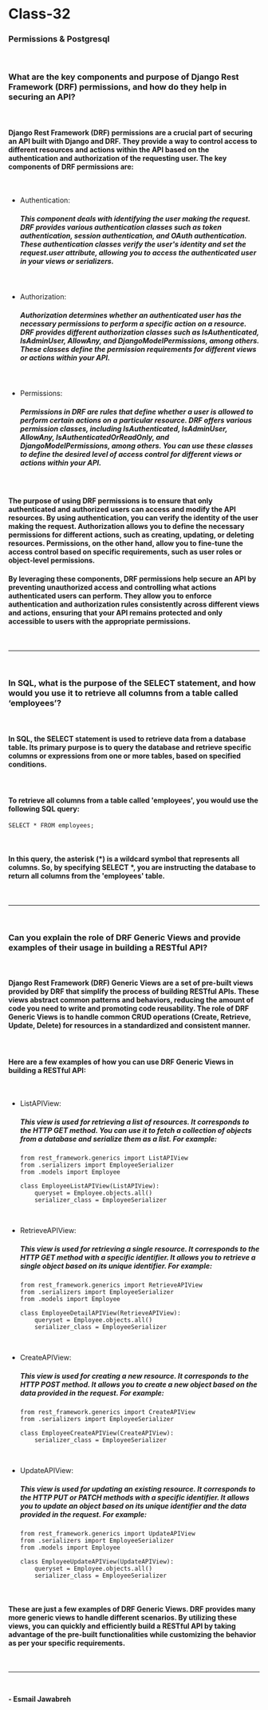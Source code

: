 # Class-32

### Permissions & Postgresql
<br>

### What are the key components and purpose of Django Rest Framework (DRF) permissions, and how do they help in securing an API?
<br>

#### Django Rest Framework (DRF) permissions are a crucial part of securing an API built with Django and DRF. They provide a way to control access to different resources and actions within the API based on the authentication and authorization of the requesting user. The key components of DRF permissions are:
<br>

- Authentication: 
    ##### This component deals with identifying the user making the request. DRF provides various authentication classes such as token authentication, session authentication, and OAuth authentication. These authentication classes verify the user's identity and set the request.user attribute, allowing you to access the authenticated user in your views or serializers.

<br>

- Authorization: 
    ##### Authorization determines whether an authenticated user has the necessary permissions to perform a specific action on a resource. DRF provides different authorization classes such as IsAuthenticated, IsAdminUser, AllowAny, and DjangoModelPermissions, among others. These classes define the permission requirements for different views or actions within your API.

<br>

- Permissions: 
    ##### Permissions in DRF are rules that define whether a user is allowed to perform certain actions on a particular resource. DRF offers various permission classes, including IsAuthenticated, IsAdminUser, AllowAny, IsAuthenticatedOrReadOnly, and DjangoModelPermissions, among others. You can use these classes to define the desired level of access control for different views or actions within your API.

<br>

#### The purpose of using DRF permissions is to ensure that only authenticated and authorized users can access and modify the API resources. By using authentication, you can verify the identity of the user making the request. Authorization allows you to define the necessary permissions for different actions, such as creating, updating, or deleting resources. Permissions, on the other hand, allow you to fine-tune the access control based on specific requirements, such as user roles or object-level permissions.

#### By leveraging these components, DRF permissions help secure an API by preventing unauthorized access and controlling what actions authenticated users can perform. They allow you to enforce authentication and authorization rules consistently across different views and actions, ensuring that your API remains protected and only accessible to users with the appropriate permissions.


<br>

---
<br>

### In SQL, what is the purpose of the SELECT statement, and how would you use it to retrieve all columns from a table called ‘employees’?
<br>

#### In SQL, the SELECT statement is used to retrieve data from a database table. Its primary purpose is to query the database and retrieve specific columns or expressions from one or more tables, based on specified conditions.
<br>

#### To retrieve all columns from a table called 'employees', you would use the following SQL query:
```
SELECT * FROM employees;
```
<br>

#### In this query, the asterisk (*) is a wildcard symbol that represents all columns. So, by specifying SELECT *, you are instructing the database to return all columns from the 'employees' table.

<br>

---
<br>

### Can you explain the role of DRF Generic Views and provide examples of their usage in building a RESTful API?
<br>

#### Django Rest Framework (DRF) Generic Views are a set of pre-built views provided by DRF that simplify the process of building RESTful APIs. These views abstract common patterns and behaviors, reducing the amount of code you need to write and promoting code reusability. The role of DRF Generic Views is to handle common CRUD operations (Create, Retrieve, Update, Delete) for resources in a standardized and consistent manner.

<br>

#### Here are a few examples of how you can use DRF Generic Views in building a RESTful API:
<br>

- ListAPIView: 
    ##### This view is used for retrieving a list of resources. It corresponds to the HTTP GET method. You can use it to fetch a collection of objects from a database and serialize them as a list. For example:
    ```
    from rest_framework.generics import ListAPIView
    from .serializers import EmployeeSerializer
    from .models import Employee

    class EmployeeListAPIView(ListAPIView):
        queryset = Employee.objects.all()
        serializer_class = EmployeeSerializer
    ```

<br>

- RetrieveAPIView: 
    ##### This view is used for retrieving a single resource. It corresponds to the HTTP GET method with a specific identifier. It allows you to retrieve a single object based on its unique identifier. For example:
    ```
    from rest_framework.generics import RetrieveAPIView
    from .serializers import EmployeeSerializer
    from .models import Employee

    class EmployeeDetailAPIView(RetrieveAPIView):
        queryset = Employee.objects.all()
        serializer_class = EmployeeSerializer
    ```

<br>

- CreateAPIView: 
    ##### This view is used for creating a new resource. It corresponds to the HTTP POST method. It allows you to create a new object based on the data provided in the request. For example:
    ```
    from rest_framework.generics import CreateAPIView
    from .serializers import EmployeeSerializer

    class EmployeeCreateAPIView(CreateAPIView):
        serializer_class = EmployeeSerializer
    ```

<br>

- UpdateAPIView: 
    ##### This view is used for updating an existing resource. It corresponds to the HTTP PUT or PATCH methods with a specific identifier. It allows you to update an object based on its unique identifier and the data provided in the request. For example:
    ```
    from rest_framework.generics import UpdateAPIView
    from .serializers import EmployeeSerializer
    from .models import Employee

    class EmployeeUpdateAPIView(UpdateAPIView):
        queryset = Employee.objects.all()
        serializer_class = EmployeeSerializer
    ```

<br>

#### These are just a few examples of DRF Generic Views. DRF provides many more generic views to handle different scenarios. By utilizing these views, you can quickly and efficiently build a RESTful API by taking advantage of the pre-built functionalities while customizing the behavior as per your specific requirements.


<br>

---

<br>

**- Esmail Jawabreh**

